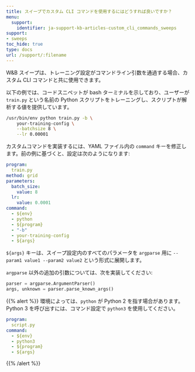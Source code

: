```yaml
---
title: スイープでカスタム CLI コマンドを使用するにはどうすれば良いですか？
menu:
  support:
    identifier: ja-support-kb-articles-custom_cli_commands_sweeps
support:
- sweeps
toc_hide: true
type: docs
url: /support/:filename
---
```


W&B スイープは、トレーニング設定がコマンドライン引数を通過する場合、カスタム CLI コマンドと共に使用できます。

以下の例では、コードスニペットが bash ターミナルを示しており、ユーザーが `train.py` という名前の Python スクリプトをトレーニングし、スクリプトが解析する値を提供しています。

```bash
/usr/bin/env python train.py -b \
    your-training-config \
    --batchsize 8 \
    --lr 0.00001
```

カスタムコマンドを実装するには、YAML ファイル内の `command` キーを修正します。前の例に基づくと、設定は次のようになります:

```yaml
program:
  train.py
method: grid
parameters:
  batch_size:
    value: 8
  lr:
    value: 0.0001
command:
  - ${env}
  - python
  - ${program}
  - "-b"
  - your-training-config
  - ${args}
```

`${args}` キーは、スイープ設定内のすべてのパラメータを `argparse` 用に `--param1 value1 --param2 value2` という形式に展開します。

`argparse` 以外の追加の引数については、次を実装してください:

```python
parser = argparse.ArgumentParser()
args, unknown = parser.parse_known_args()
```

{{% alert %}}
環境によっては、`python` が Python 2 を指す場合があります。Python 3 を呼び出すには、コマンド設定で `python3` を使用してください。

```yaml
program:
  script.py
command:
  - ${env}
  - python3
  - ${program}
  - ${args}
```
{{% /alert %}}